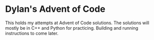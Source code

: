 # Dylan's Advent of Code

This holds my attempts at Advent of Code solutions.
The solutions will mostly be in C++ and Python for practicing.
Building and running instructions to come later.
